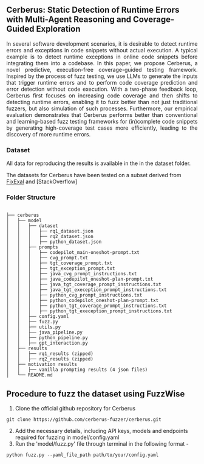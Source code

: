 ## Cerberus: Static Detection of Runtime Errors with Multi-Agent Reasoning and Coverage-Guided Exploration

<p align="justify">In several software development scenarios, it is desirable to detect runtime errors and exceptions in code snippets without actual execution. A typical example is to detect runtime exceptions in online code snippets before integrating them into a codebase. In this paper, we propose Cerberus, a novel predictive, execution-free coverage-guided testing framework. Inspired by the process of fuzz testing, we use LLMs to generate the inputs that trigger runtime errors and to perform code coverage prediction and error detection without code execution. With a two-phase feedback loop, Cerberus first focuses on increasing code coverage and then shifts to detecting runtime errors, enabling it to fuzz better than not just traditional fuzzers, but also simulation of such processes. Furthermore, our empirical evaluation demonstrates that Cerberus performs better than conventional and learning-based fuzz testing frameworks for (in)complete code snippets by generating high-coverage test cases more efficiently, leading to the discovery of more runtime errors.</p>

### Dataset
All data for reproducing the results is available in the in the dataset folder.

The datasets for Cerberus have been tested on a subset derived from [FixExal](https://arxiv.org/abs/2206.07796) and [StackOverflow]

### Folder Structure 
```

├── cerberus
│   ├── model
│   │   ├── dataset
│   │   │   ├── rq1_dataset.json
│   │   │   ├── rq2_dataset.json
│   │   │   ├── python_dataset.json
│   │   ├── prompts
│   │   │   ├── codepilot_main-oneshot-prompt.txt
│   │   │   ├── cvg_prompt.txt
│   │   │   ├── tgt_coverage_prompt.txt
│   │   │   ├── tgt_exception_prompt.txt
│   │   │   ├── java_cvg_prompt_instructions.txt
│   │   │   ├── java_codepilot_oneshot-plan-prompt.txt
│   │   │   ├── java_tgt_coverage_prompt_instructions.txt
│   │   │   ├── java_tgt_exeception_prompt_instructions.txt
│   │   │   ├── python_cvg_prompt_instructions.txt
│   │   │   ├── python_codepilot_oneshot-plan-prompt.txt
│   │   │   ├── python_tgt_coverage_prompt_instructions.txt
│   │   │   ├── python_tgt_exeception_prompt_instructions.txt
│   │   ├── config.yaml
│   │   ├── fuzz.py
│   │   ├── utils.py
│   │   ├── java_pipeline.py
│   │   ├── python_pipeline.py
│   │   ├── gpt_interaction.py
│   ├── results
│   │   ├── rq1_results (zipped)
│   │   ├── rq2_results (zipped)
│   ├── motivation results
│   │   ├── vanilla prompting results (4 json files)
│   └── README.md
```

## Procedure to fuzz the dataset using FuzzWise

1. Clone the official github repository for Cerberus
```
git clone https://github.com/cerberus-fuzzer/cerberus.git
```
2. Add the necessary details, including API keys, models and endpoints required for fuzzing in model/config.yaml
3. Run the 'model/fuzz.py' file through terminal in the following format - 
```
python fuzz.py --yaml_file_path path/to/your/config.yaml
```
